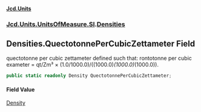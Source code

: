 #### [Jcd.Units](index.md 'index')
### [Jcd.Units.UnitsOfMeasure.SI](Jcd.Units.UnitsOfMeasure.SI.md 'Jcd.Units.UnitsOfMeasure.SI').[Densities](Densities.md 'Jcd.Units.UnitsOfMeasure.SI.Densities')

## Densities.QuectotonnePerCubicZettameter Field

quectotonne per cubic zettameter defined such that: rontotonne per cubic exameter = qt/Zm³ × (1.0/1000.0)/((1000.0)*(1000.0)*(1000.0)).

```csharp
public static readonly Density QuectotonnePerCubicZettameter;
```

#### Field Value
[Density](Density.md 'Jcd.Units.UnitTypes.Density')